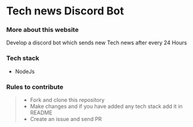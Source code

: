 # Tech news Discord Bot

### More about this website

Develop a discord bot which sends new Tech news after every 24 Hours

### Tech stack

- NodeJs

### Rules to contribute

> - Fork and clone this repository
> - Make changes and if you have added any tech stack add it in README
> - Create an issue and send PR

